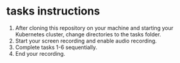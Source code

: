 # tasks instructions

1. After cloning this repository on your machine and starting your Kubernetes cluster, change directories to the tasks folder.
2. Start your screen recording and enable audio recording.
3. Complete tasks 1-6 sequentially.
4. End your recording.

